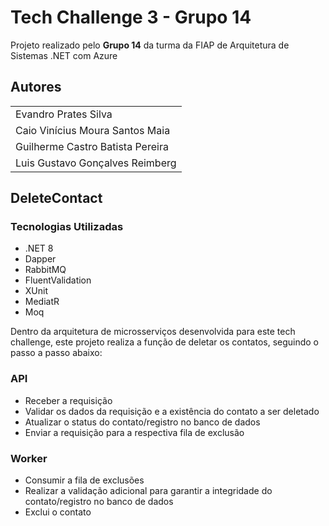 
# Tech Challenge 3 - Grupo 14

Projeto realizado pelo **Grupo 14** da turma da FIAP de Arquitetura de Sistemas .NET com Azure


## Autores

||
|--|
| Evandro Prates Silva |
| Caio Vinícius Moura Santos Maia |
| Guilherme Castro Batista Pereira |
| Luis Gustavo Gonçalves Reimberg |


## DeleteContact

### Tecnologias Utilizadas
- .NET 8
- Dapper
- RabbitMQ
- FluentValidation
- XUnit
- MediatR
- Moq

Dentro da arquitetura de microsserviços desenvolvida para este tech challenge, este projeto realiza a função de deletar os contatos, seguindo o passo a passo abaixo:

### API
- Receber a requisição
- Validar os dados da requisição e a existência do contato a ser deletado
- Atualizar o status do contato/registro no banco de dados
- Enviar a requisição para a respectiva fila de exclusão

### Worker
- Consumir a fila de exclusões
- Realizar a validação adicional para garantir a integridade do contato/registro no banco de dados
- Exclui o contato